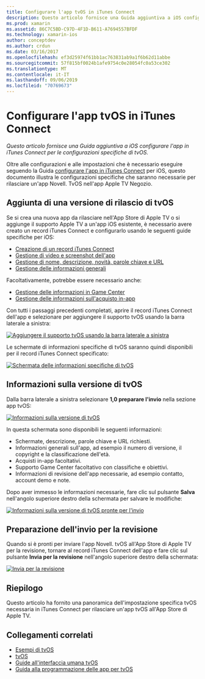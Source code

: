 ```yaml
---
title: Configurare l'app tvOS in iTunes Connect
description: Questo articolo fornisce una Guida aggiuntiva a iOS configurare l'app in iTunes Connect per le configurazioni specifiche di tvOS.
ms.prod: xamarin
ms.assetid: 86C7C5BD-C97D-4F1D-B611-A7694557BFDF
ms.technology: xamarin-ios
author: conceptdev
ms.author: crdun
ms.date: 03/16/2017
ms.openlocfilehash: ef3d25974f61bb1ac763831ab9a1f6b62d11abbe
ms.sourcegitcommit: 57f815bf0024b1afe9754c0e28054fc0a53ce302
ms.translationtype: MT
ms.contentlocale: it-IT
ms.lasthandoff: 09/06/2019
ms.locfileid: "70769673"
---
```

# <a name="configure-your-tvos-app-in-itunes-connect"></a>Configurare l'app tvOS in iTunes Connect

_Questo articolo fornisce una Guida aggiuntiva a iOS configurare l'app in iTunes Connect per le configurazioni specifiche di tvOS._

Oltre alle configurazioni e alle impostazioni che è necessario eseguire seguendo la Guida [configurare l'app in iTunes Connect](~/ios/deploy-test/app-distribution/app-store-distribution/itunesconnect.md) per iOS, questo documento illustra le configurazioni specifiche che saranno necessarie per rilasciare un'app Novell. TvOS nell'app Apple TV Negozio.

<a name="Adding-a-tvOS-Release-Version" />

## <a name="adding-a-tvos-release-version"></a>Aggiunta di una versione di rilascio di tvOS

Se si crea una nuova app da rilasciare nell'App Store di Apple TV o si aggiunge il supporto Apple TV a un'app iOS esistente, è necessario avere creato un record iTunes Connect e configurarlo usando le seguenti guide specifiche per iOS:

- [Creazione di un record iTunes Connect](~/ios/deploy-test/app-distribution/app-store-distribution/itunesconnect.md#creating)
- [Gestione di video e screenshot dell'app](~/ios/deploy-test/app-distribution/app-store-distribution/itunesconnect.md#managing)
- [Gestione di nome, descrizione, novità, parole chiave e URL](~/ios/deploy-test/app-distribution/app-store-distribution/itunesconnect.md#metadata)
- [Gestione delle informazioni generali](~/ios/deploy-test/app-distribution/app-store-distribution/itunesconnect.md#general)

Facoltativamente, potrebbe essere necessario anche:

- [Gestione delle informazioni in Game Center](~/ios/deploy-test/app-distribution/app-store-distribution/itunesconnect.md#game-center)
- [Gestione delle informazioni sull'acquisto in-app](~/ios/deploy-test/app-distribution/app-store-distribution/itunesconnect.md#iap)

Con tutti i passaggi precedenti completati, aprire il record iTunes Connect dell'app e selezionare per aggiungere il supporto tvOS usando la barra laterale a sinistra:

[![](itunes-connect-images/connect01.png "Aggiungere il supporto tvOS usando la barra laterale a sinistra")](itunes-connect-images/connect01.png#lightbox)

Le schermate di informazioni specifiche di tvOS saranno quindi disponibili per il record iTunes Connect specificato:

[![](itunes-connect-images/connect02.png "Schermata delle informazioni specifiche di tvOS")](itunes-connect-images/connect02.png#lightbox)

<a name="tvOS-Version-Information" />

## <a name="tvos-version-information"></a>Informazioni sulla versione di tvOS

Dalla barra laterale a sinistra selezionare **1,0 preparare l'invio** nella sezione app tvOS:

[![](itunes-connect-images/connect03.png "Informazioni sulla versione di tvOS")](itunes-connect-images/connect03.png#lightbox)

In questa schermata sono disponibili le seguenti informazioni:

- Schermate, descrizione, parole chiave e URL richiesti.
- Informazioni generali sull'app, ad esempio il numero di versione, il copyright e la classificazione dell'età.
- Acquisti in-app facoltativi.
- Supporto Game Center facoltativo con classifiche e obiettivi.
- Informazioni di revisione dell'app necessarie, ad esempio contatto, account demo e note.

Dopo aver immesso le informazioni necessarie, fare clic sul pulsante **Salva** nell'angolo superiore destro della schermata per salvare le modifiche:

[![](itunes-connect-images/connect04.png "Informazioni sulla versione di tvOS pronte per l'invio")](itunes-connect-images/connect04.png#lightbox)

<a name="Submitting-for-Review" />

## <a name="preparing-to-submit-for-review"></a>Preparazione dell'invio per la revisione

Quando si è pronti per inviare l'app Novell. tvOS all'App Store di Apple TV per la revisione, tornare al record iTunes Connect dell'app e fare clic sul pulsante **Invia per la revisione** nell'angolo superiore destro della schermata:

[![](itunes-connect-images/connect05.png "Invia per la revisione")](itunes-connect-images/connect05.png#lightbox)

<a name="Summary" />

## <a name="summary"></a>Riepilogo

Questo articolo ha fornito una panoramica dell'impostazione specifica tvOS necessaria in iTunes Connect per rilasciare un'app tvOS all'App Store di Apple TV.

## <a name="related-links"></a>Collegamenti correlati

- [Esempi di tvOS](https://docs.microsoft.com/samples/browse/?products=xamarin&term=Xamarin.iOS+tvOS)
- [tvOS](https://developer.apple.com/tvos/)
- [Guide all'interfaccia umana tvOS](https://developer.apple.com/tvos/human-interface-guidelines/)
- [Guida alla programmazione delle app per tvOS](https://developer.apple.com/library/prerelease/tvos/documentation/General/Conceptual/AppleTV_PG/)
